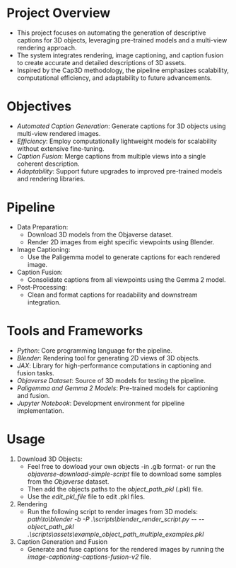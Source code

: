 # Project Overview
- This project focuses on automating the generation of descriptive captions for 3D objects, leveraging pre-trained models and a multi-view rendering approach.
- The system integrates rendering, image captioning, and caption fusion to create accurate and detailed descriptions of 3D assets.
- Inspired by the Cap3D methodology, the pipeline emphasizes scalability, computational efficiency, and adaptability to future advancements.

# Objectives
- *Automated Caption Generation*: Generate captions for 3D objects using multi-view rendered images.
- *Efficiency*: Employ computationally lightweight models for scalability without extensive fine-tuning.
- *Caption Fusion*: Merge captions from multiple views into a single coherent description.
- *Adaptability*: Support future upgrades to improved pre-trained models and rendering libraries.

# Pipeline
- Data Preparation:
  - Download 3D models from the Objaverse dataset.
  - Render 2D images from eight specific viewpoints using Blender.
- Image Captioning:
  - Use the Paligemma model to generate captions for each rendered image.
- Caption Fusion:
  - Consolidate captions from all viewpoints using the Gemma 2 model.
- Post-Processing:
  - Clean and format captions for readability and downstream integration.

# Tools and Frameworks
- *Python*: Core programming language for the pipeline.
- *Blender*: Rendering tool for generating 2D views of 3D objects.
- *JAX*: Library for high-performance computations in captioning and fusion tasks.
- *Objaverse Dataset*: Source of 3D models for testing the pipeline.
- *Paligemma and Gemma 2 Models*: Pre-trained models for captioning and fusion.
- *Jupyter Notebook*: Development environment for pipeline implementation.

# Usage
1. Download 3D Objects:
   - Feel free to dowload your own objects -in .glb format- or run the _objaverse-download-simple-script_ file to download some samples from the _Objaverse_ dataset.
   - Then add the objects paths to the _object_path_pkl_ (.pkl) file.
   - Use the _edit_pkl_file_ file to edit .pkl files.
2. Rendering
   - Run the following script to render images from 3D models: <br>
   *path\to\blender -b -P .\scripts\blender_render_script.py -- --object_path_pkl .\scripts\assets\example_object_path_multiple_examples.pkl*
2. Caption Generation and Fusion
   - Generate and fuse captions for the rendered images by running the _image-captioning-captions-fusion-v2_ file.
